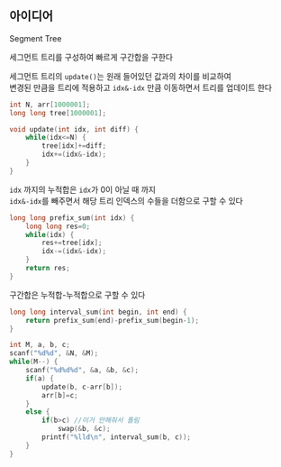 ## 아이디어
Segment Tree  
  
세그먼트 트리를 구성하여 빠르게 구간합을 구한다  
  
세그먼트 트리의 `update()`는 원래 들어있던 값과의 차이를 비교하여  
변경된 만큼을 트리에 적용하고 `idx&-idx` 만큼 이동하면서 트리를 업데이트 한다
```c
int N, arr[1000001];
long long tree[1000001];

void update(int idx, int diff) {
	while(idx<=N) {
		tree[idx]+=diff;
		idx+=(idx&-idx);
	}
}
```
`idx` 까지의 누적합은 `idx`가 0이 아닐 때 까지  
`idx&-idx`를 빼주면서 해당 트리 인덱스의 수들을 더함으로 구할 수 있다
```c
long long prefix_sum(int idx) {
	long long res=0;
	while(idx) {
		res+=tree[idx];
		idx-=(idx&-idx);
	}
	return res;
}
```
구간합은 누적합-누적합으로 구할 수 있다
```c
long long interval_sum(int begin, int end) {
	return prefix_sum(end)-prefix_sum(begin-1);
}
```
```c
int M, a, b, c;
scanf("%d%d", &N, &M);
while(M--) {
	scanf("%d%d%d", &a, &b, &c);
	if(a) {
		update(b, c-arr[b]);
		arr[b]=c;
	}
	else {
		if(b>c) //이거 안해줘서 틀림
			swap(&b, &c);
		printf("%lld\n", interval_sum(b, c));
	}
}
```

